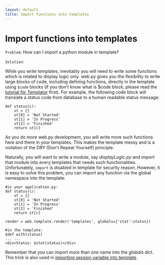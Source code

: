 ```yaml
---
layout: default
title: Import functions into templates
---
```


# Import functions into templates

`Problem`: How can I import a python module in template?

`Solution`:

While you write templates, inevitably you will need to write some functions which is related to display logic only.  web.py gives you the flexibility to write large blocks of code, including defining functions, directly in the template using `$code` blocks (if you don't know what is $code block, please read the [tutorial for Templator](/docs/0.3/templetor) first).  For example, the following code block will translate a status code from database to a human readable status message:

    def status(c):
        st = {}
        st[0] = 'Not Started'
        st[1] = 'In Progress'
        st[2] = 'Finished'
        return st[c]

As you do more web.py development, you will write more such functions here and there in your templates. This makes the template messy and is a violation of the DRY (Don't Repeat Yourself) principle.

Naturally, you will want to write a module, say _displayLogic.py_ and import that module into every templates that needs such functionalities.  Unfortunately, `import` is disabled in template for security reason.  However, it is easy to solve this problem, you can import any function via the global namespace into the template:

    #in your application.py:
    def status(c):
        st = {}
        st[0] = 'Not Started'
        st[1] = 'In Progress'
        st[2] = 'Finished'
        return st[c]

    render = web.template.render('templates', globals={'stat':status})

    #in the template:
    $def with(status)
    ... ...
    <div>Status: $stat(status)</div>

Remember that you can import more than one name into the _globals_ dict. This trick is also used in [importing session variable into template](/cookbook/session_in_template).
